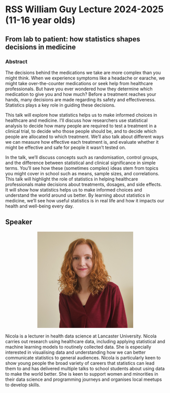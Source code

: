 # RSS William Guy Lecture 2024-2025 (11-16 year olds)

## From lab to patient: how statistics shapes decisions in medicine

### Abstract

The decisions behind the medications we take are more complex than you might think. When we experience symptoms like a headache or earache, we might take over-the-counter medications or seek help from healthcare professionals. But have you ever wondered how they determine which medication to give you and how much? Before a treatment reaches your hands, many decisions are made regarding its safety and effectiveness. Statistics plays a key role in guiding these decisions. 

This talk will explore how statistics helps us to make informed choices in healthcare and medicine. I’ll discuss how researchers use statistical analysis to decide how many people are required to test a treatment in a clinical trial, to decide who those people should be, and to decide which people are allocated to which treatment. We’ll also talk about different ways we can measure how effective each treatment is, and evaluate whether it might be effective and safe for people it wasn’t tested on.  

In the talk, we’ll discuss concepts such as randomisation, control groups, and the difference between statistical and clinical significance in simple terms. You’ll see how these (sometimes complex) ideas stem from topics you might cover in school such as means, sample sizes, and correlations. This talk will highlight the role of statistics in helping healthcare professionals make decisions about treatments, dosages, and side effects. It will show how statistics helps us to make informed choices and understand the world around us better. By learning about statistics in medicine, we’ll see how useful statistics is in real life and how it impacts our health and well-being every day.

## Speaker

<p align="center">
  <img src="images/nicola.jpg" width="60%">
</p>

Nicola is a lecturer in health data science at Lancaster University. Nicola carries out research using healthcare data, including applying statistical and machine learning models to routinely collected data. She is especially interested in visualising data and understanding how we can better communicate statistics to general audiences. Nicola is particularly keen to show young people the broad variety of careers that statistics can lead them to and has delivered multiple talks to school students about using data to make the world better. She is keen to support women and minorities in their data science and programming journeys and organises local meetups to develop skills. 
